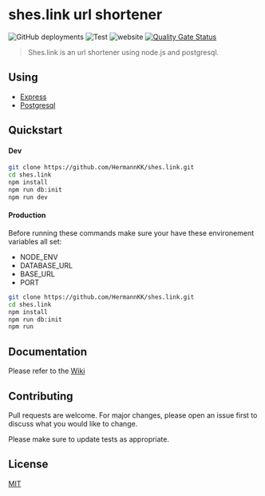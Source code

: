 # shes.link url shortener
![GitHub deployments](https://img.shields.io/github/deployments/hermannkk/shes.link/snowtrust-url-shortener?label=Heroku)
![Test](https://github.com/HermannKK/shes.link/workflows/Test/badge.svg)
![website](https://img.shields.io/website?down_color=lightgrey&down_message=offline&up_color=green&up_message=online&url=https%3A%2F%2Fshes.link)
[![Quality Gate Status](https://sonarcloud.io/api/project_badges/measure?project=HermannKK_shes.link&metric=alert_status)](https://sonarcloud.io/dashboard?id=HermannKK_shes.link)

>Shes.link is an url shortener using node.js and postgresql.

## Using

* [Express](https://expressjs.com/)
* [Postgresql](https://www.postgresql.org/)


## Quickstart 
#### Dev
```bash
git clone https://github.com/HermannKK/shes.link.git
cd shes.link
npm install
npm run db:init
npm run dev

```
#### Production
Before running these commands make sure your have these environement variables all set:
- NODE_ENV
- DATABASE_URL
- BASE_URL
- PORT
```bash
git clone https://github.com/HermannKK/shes.link.git
cd shes.link
npm install
npm run db:init
npm run 

```
## Documentation
Please refer to the [Wiki](https://github.com/HermannKK/shes.link/wiki)

## Contributing
Pull requests are welcome. For major changes, please open an issue first to discuss what you would like to change.

Please make sure to update tests as appropriate.

## License
[MIT](https://github.com/HermannKK/shes.link/blob/master/LICENSE)
